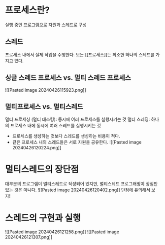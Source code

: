 # 프로세스란?
실행 중인 프로그램으로 자원과 스레드로 구성

## 스레드
프로세스 내에서 실제 작업을 수행한다.
모든 [[프로세스]]는 최소한 하나의 스레드를 가지고 있다.

## 싱글 스레드 프로세스 vs. 멀티 스레드 프로세스
![[Pasted image 20240426115923.png]]

## 멀티프로세스 vs. 멀티스레드
멀티 프로세싱 (멀티 태스킹): 동시에 여러 프로세스를 실행시키는 것
멀티 스레딩: 하나의 프로세스 내에 동시에 여러 스레드를 실행시키는 것
- 프로세스를 생성하는 것보다 스레드를 생성하는 비용이 적다.
- 같은 프로세스 내의 스레드들은 서로 자원을 공유한다.
![[Pasted image 20240426120224.png]]

# 멀티스레드의 장단점
대부분의 프로그램이 멀티스레드로 작성되어 있지만, 멀티스레드 프로그래밍이 장점만 있는 것은 아니다.
![[Pasted image 20240426120402.png]]
단점에 유의해서 보자!

# 스레드의 구현과 실행
![[Pasted image 20240426121258.png]]
![[Pasted image 20240426121307.png]]

